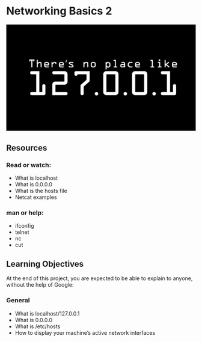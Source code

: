 # Networking Basics 2
![LOCALHOST](localhost.png)
## Resources
### Read or watch:

- What is localhost
- What is 0.0.0.0
- What is the hosts file
- Netcat examples
### man or help:

- ifconfig
- telnet
- nc
- cut
## Learning Objectives
At the end of this project, you are expected to be able to explain to anyone, without the help of Google:

### General
- What is localhost/127.0.0.1
- What is 0.0.0.0
- What is /etc/hosts
- How to display your machine’s active network interfaces
